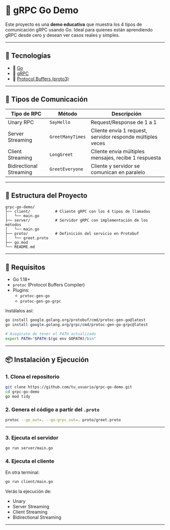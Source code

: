 # 🧪 gRPC Go Demo

Este proyecto es una **demo educativa** que muestra los 4 tipos de comunicación gRPC usando Go. Ideal para quienes están aprendiendo gRPC desde cero y desean ver casos reales y simples.

---

## 🔧 Tecnologías

- 🔹 [Go](https://golang.org/)
- 🔹 [gRPC](https://grpc.io/)
- 🔹 [Protocol Buffers (proto3)](https://developers.google.com/protocol-buffers)

---

## 🚀 Tipos de Comunicación

| Tipo de RPC             | Método            | Descripción                                 |
|--------------------------|-------------------|---------------------------------------------|
| Unary RPC               | `SayHello`        | Request/Response de 1 a 1                   |
| Server Streaming         | `GreetManyTimes`  | Cliente envía 1 request, servidor responde múltiples veces |
| Client Streaming         | `LongGreet`       | Cliente envía múltiples mensajes, recibe 1 respuesta |
| Bidirectional Streaming  | `GreetEveryone`   | Cliente y servidor se comunican en paralelo |

---

## 📁 Estructura del Proyecto

```
grpc-go-demo/
├── client/           # Cliente gRPC con los 4 tipos de llamadas
│   └── main.go
├── server/           # Servidor gRPC con implementación de los métodos
│   └── main.go
├── proto/            # Definición del servicio en Protobuf
│   └── greet.proto
├── go.mod
└── README.md
```

---

## 🧰 Requisitos

- Go 1.18+
- `protoc` (Protocol Buffers Compiler)
- Plugins:
  - `protoc-gen-go`
  - `protoc-gen-go-grpc`

Instálalos así:

```bash
go install google.golang.org/protobuf/cmd/protoc-gen-go@latest
go install google.golang.org/grpc/cmd/protoc-gen-go-grpc@latest

# Asegúrate de tener el PATH actualizado
export PATH="$PATH:$(go env GOPATH)/bin"
```

---

## 📦 Instalación y Ejecución

### 1. Clona el repositorio

```bash
git clone https://github.com/tu_usuario/grpc-go-demo.git
cd grpc-go-demo
go mod tidy
```

### 2. Genera el código a partir del `.proto`

```bash
protoc --go_out=. --go-grpc_out=. proto/greet.proto
```

---

### 3. Ejecuta el servidor

```bash
go run server/main.go
```

### 4. Ejecuta el cliente

En otra terminal:

```bash
go run client/main.go
```

Verás la ejecución de:

- Unary
- Server Streaming
- Client Streaming
- Bidirectional Streaming

---